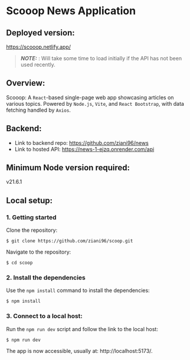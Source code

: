 # Scooop News Application

## Deployed version:

https://scooop.netlify.app/

> **_NOTE:_** : Will take some time to load initially if the API has not been used recently.

## Overview:

Scooop: A `React`-based single-page web app showcasing articles on various topics. Powered by `Node.js`, `Vite`, and `React Bootstrap`, with data fetching handled by `Axios`.

## Backend:

- Link to backend repo: https://github.com/ziani96/news
- Link to hosted API: https://news-1-ejzq.onrender.com/api

## Minimum Node version required:

v21.6.1

## Local setup:

### 1. Getting started

Clone the repository:

```
$ git clone https://github.com/ziani96/scoop.git
```

Navigate to the repository:

```
$ cd scoop
```

### 2. Install the dependencies

Use the `npm install` command to install the dependencies:

```
$ npm install
```

### 3. Connect to a local host:

Run the `npm run dev` script and follow the link to the local host:

```
$ npm run dev
```

The app is now accessible, usually at: http://localhost:5173/.
